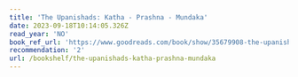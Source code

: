 ```yaml
---
title: 'The Upanishads: Katha - Prashna - Mundaka'
date: 2023-09-18T10:14:05.326Z
read_year: 'NO'
book_ref_url: 'https://www.goodreads.com/book/show/35679908-the-upanishads'
recommendation: '2'
url: /bookshelf/the-upanishads-katha-prashna-mundaka
---
```


